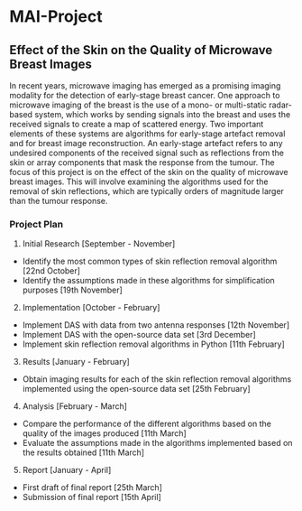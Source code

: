 # MAI-Project
## Effect of the Skin on the Quality of Microwave Breast Images
In recent years, microwave imaging has emerged as a promising imaging modality for the detection of early-stage breast cancer. One approach to microwave imaging of the breast is the use of a mono- or multi-static radar-based system, which works by sending signals into the breast and uses the received signals to create a map of scattered energy. Two important elements of these systems are algorithms for early-stage artefact removal and for breast image reconstruction. An early-stage artefact refers to any undesired components of the received signal such as reflections from the skin or array components that mask the response from the tumour. The focus of this project is on the effect of the skin on the quality of microwave breast images. This will involve examining the algorithms used for the removal of skin reflections, which are typically orders of magnitude larger than the tumour response.

### Project Plan
1. Initial Research [September - November]
* Identify the most common types of skin reflection removal algorithm [22nd October]
* Identify the assumptions made in these algorithms for simplification purposes [19th November]  
2. Implementation [October - February]
* Implement DAS with data from two antenna responses [12th November]
* Implement DAS with the open-source data set [3rd December]
* Implement skin reflection removal algorithms in Python [11th February]
3. Results [January - February]
* Obtain imaging results for each of the skin reflection removal algorithms implemented using the open-source data set [25th February]
4. Analysis [February - March]
* Compare the performance of the different algorithms based on the quality of the images produced [11th March]
* Evaluate the assumptions made in the algorithms implemented based on the results obtained [11th March]
5. Report [January - April]
* First draft of final report [25th March]
* Submission of final report [15th April]
